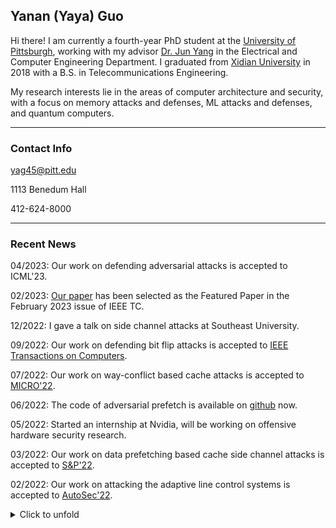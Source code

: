 


## Yanan (Yaya) Guo

Hi there! I am currently a fourth-year PhD student at the [University of
Pittsburgh](https://www.pitt.edu), working with my advisor [Dr. Jun
Yang](https://sites.pitt.edu/~juy9/) in the Electrical and Computer Engineering
Department. I graduated from [Xidian University](https://www.xidian.edu.cn/) in
2018 with a B.S. in Telecommunications Engineering.


My research interests lie in the areas of computer architecture and security,
with a focus on memory attacks and defenses, ML attacks and defenses, and
quantum computers.

---
### Contact Info

<i class="far fa-envelope"></i>  yag45@pitt.edu

<i class="far fa-building"></i>  1113 Benedum Hall

<i class="fas fa-phone"></i>  412-624-8000

---
### Recent News  

04/2023: Our work on defending adversarial attacks is accepted to ICML'23.

02/2023: [Our paper](https://ieeexplore.ieee.org/abstract/document/9911180) has been selected as the Featured Paper in the February 2023 issue of IEEE TC.

12/2022: I gave a talk on side channel attacks at Southeast University.

09/2022: Our work on defending bit flip attacks is accepted to [IEEE Transactions on Computers](https://www.computer.org/csdl/journal/tc/).

07/2022: Our work on way-conflict based cache attacks is accepted to [MICRO'22](https://www.microarch.org/micro55/).

06/2022: The code of adversarial prefetch is available on [github](https://github.com/PittECEArch/AdversarialPrefetch) now.

05/2022: Started an internship at Nvidia, will be working on offensive hardware security research.

03/2022: Our work on data prefetching based cache side channel attacks is accepted to [S&P'22](https://www.ieee-security.org/TC/SP2022/index.html).

02/2022: Our work on attacking the adaptive line control systems is accepted to [AutoSec'22](https://www.ndss-symposium.org/ndss2022/cfp-autosec-workshop/).

<details>
<summary> Click to unfold
</summary>

10/2021: Our work on data prefetching based cache side channel attacks is now available on arxiv. [<i class="fas fa-link"></i>](https://arxiv.org/abs/2110.12340)

10/2021: Our work on accelerating quantum computing simulation is accepted to [HPCA'22](https://hpca-conf.org/2022/).

08/2021: Our work on defending bit-flip adversarial weight attacks is accepted to [ICCD'21](https://www.iccd-conf.com/Home.html).

08/2021: Our work on attacking adaptive cruise control systems is accepted to [ICCV Workshop'21](https://iccv21-adv-workshop.github.io/).

08/2021: Our work on improving the performance of memory integrity verification is accepted to [SEED'21](https://seed-symposium.org/).

08/2021: Finished my internship at NIO. 

07/2021: Our work on accelerating strided memory accesses is accepted to [MICRO'21](https://www.microarch.org/micro54/).

04/2021: Our work on defending cache side channel attacks is accepted to [GLSVLSI'21](https://www.glsvlsi.org/).

02/2021: Started an internship at NIO, will be working on In-vehicle ML security.

06/2020: Successfully defended my MS thesis: [New Cache Attacks and Defenses](http://d-scholarship.pitt.edu/38323/).

</details>

